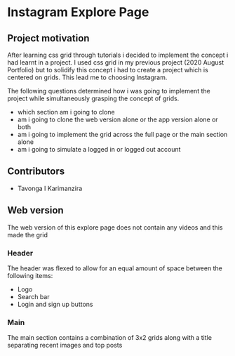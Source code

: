 # Instagram Explore Page

## Project motivation

After learning css grid through tutorials i decided to implement the concept i had learnt in a project. I used css grid in my previous project (2020 August Portfolio) but to solidify this concept i had to create a project which is centered on grids. This lead me to choosing Instagram. 

The following questions determined how i was going to implement the project while simultaneously grasping the concept of grids. 

* which section am i going to clone
* am i going to clone the web version alone or the app version alone or both
* am i going to implement the grid across the full page or the main section alone
* am i going to simulate a logged in or logged out account

## Contributors
* Tavonga I Karimanzira

## Web version

The web version of this explore page does not contain any videos and this made the grid 

### Header

The header was flexed to allow for an equal amount of space between the following items:
* Logo
* Search bar
* Login and sign up buttons

### Main

The main section contains a combination of 3x2 grids along with a title separating recent images and top posts
